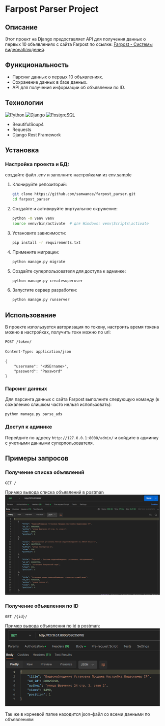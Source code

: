 # Farpost Parser Project

## Описание

Этот проект на Django предоставляет API для получения данных о первых 10 объявлениях с сайта Farpost по ссылке: [Farpost - Системы видеонаблюдения](https://www.farpost.ru/vladivostok/service/construction/guard/+/Системы+видеонаблюдения/).

## Функциональность

- Парсинг данных о первых 10 объявлениях.
- Сохранение данных в базе данных.
- API для получения информации об объявлении по ID.

## Технологии

[![Python](https://img.shields.io/badge/-Python-464646?style=flat-square&logo=Python)](https://www.python.org/)
[![Django](https://img.shields.io/badge/-Django-464646?style=flat-square&logo=Django)](https://www.djangoproject.com/)
[![PostgreSQL](https://img.shields.io/badge/-PostgreSQL-464646?style=flat-square&logo=PostgreSQL)](https://www.postgresql.org/)
- BeautifulSoup4
- Requests
- Django Rest Framework

## Установка

### Настройка проекта и БД:
создайте файл .env и заполните настройками из env.sample

1. Клонируйте репозиторий:

    ```sh
    git clone https://github.com/samwance/farpost_parser.git
    cd farpost_parser
    ```

2. Создайте и активируйте виртуальное окружение:

    ```sh
    python -m venv venv
    source venv/bin/activate  # для Windows: venv\Scripts\activate
    ```

3. Установите зависимости:

    ```sh
    pip install -r requirements.txt
    ```

4. Примените миграции:

    ```sh
    python manage.py migrate
    ```

5. Создайте суперпользователя для доступа к админке:

    ```sh
    python manage.py createsuperuser
    ```

6. Запустите сервер разработки:

    ```sh
    python manage.py runserver
    ```

## Использование

В проекте изпользуется авторизация по токену, настроить время токена можно в настройках, получить токн можно по url:
```
POST /token/

Content-Type: application/json

{
    "username": "<USErname>",
    "password": "Password"
}
```

### Парсинг данных

Для парсинга данных с сайта Farpost выполните следующую команду (к сожалению слишком часто нельзя использовать):

```sh
python manage.py parse_ads
```

### Доступ к админке

Перейдите по адресу `http://127.0.0.1:8000/admin/` и войдите в админку с учетными данными суперпользователя.

## Примеры запросов
### Получение списка объявлений
```
GET /
```
Пример вывода списка объявлений в postman
![img.png](media/ads_list.png)
### Получение объявления по ID
```
GET /{id}/
```
Пример вывода объявления по id в postman:
![img.png](media/ad_detail.png)

Так же в корневой папке находится json-файл со всеми данными по объявлениям
